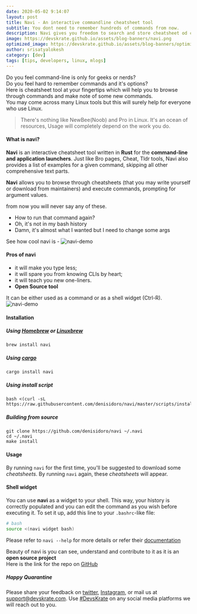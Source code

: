 ```yaml
---
date: 2020-05-02 9:14:07
layout: post
title: Navi - An interactive commandline cheatsheet tool
subtitle: You dont need to remember hundreds of commands from now.
description: Navi gives you freedom to search and store cheatsheet od commands you use.
image: https://devskrate.github.io/assets/blog-banners/navi.png
optimized_image: https://devskrate.github.io/assets/blog-banners/optimized/navi.webp
author: srisatyalokesh
category: [dev]
tags: [tips, developers, linux, mlogs]
---
```


Do you feel command-line is only for geeks or nerds?  
Do you feel hard to remember commands and it's options?  
Here is cheatsheet tool at your fingertips which will help you to browse through commands and make note of some new commands.  
You may come across many Linux tools but this will surely help for everyone who use Linux.

> There's nothing like NewBee(Noob) and Pro in Linux. It's an ocean of resources, Usage will completely depend on the work you do.

#### What is navi?

**Navi** is an interactive cheatsheet tool written in **Rust** for the **command-line and application launchers**. Just like Bro pages, Cheat, Tldr tools, Navi also provides a list of examples for a given command, skipping all other comprehensive text parts.

**Navi** allows you to browse through cheatsheets (that you may write yourself or download from maintainers) and execute commands, prompting for argument values.

from now you will never say any of these.

- How to run that command again?
- Oh, it's not in my bash history
- Damn, it's almost what I wanted but I need to change some args

See how cool navi is -
![navi-demo](https://devskrate.github.io/assets/images/mlogs/navi/navi-demo.gif)

#### Pros of navi

- it will make you type less;
- it will spare you from knowing CLIs by heart;
- it will teach you new one-liners.
- **Open Source tool**

It can be either used as a command or as a shell widget (Ctrl-R).
![navi-demo](https://devskrate.github.io/assets/images/mlogs/navi/navi-demo2.gif)

#### Installation

##### Using [Homebrew](http://brew.sh/) or [Linuxbrew](http://linuxbrew.sh/)

```batch
brew install navi
```

##### Using [cargo](https://github.com/rust-lang/cargo)

```batch
cargo install navi
```

##### Using install script

```batch
bash <(curl -sL https://raw.githubusercontent.com/denisidoro/navi/master/scripts/install)
```

##### Building from source

```batch
git clone https://github.com/denisidoro/navi ~/.navi
cd ~/.navi
make install
```

#### Usage

By running `navi` for the first time, you'll be suggested to download some _cheatsheets_. By running `navi` again, these _cheatsheets_ will appear.

#### Shell widget

You can use **navi** as a widget to your shell. This way, your history is correctly populated and you can edit the command as you wish before executing it. To set it up, add this line to your `.bashrc`-like file:

```sh
# bash
source <(navi widget bash)
```

Please refer to `navi --help` for more details or refer their [documentation](https://github.com/denisidoro/navi/blob/master/README.md)

Beauty of navi is you can see, understand and contribute to it as it is an **open source project**  
Here is the link for the repo on [GitHub](https://github.com/denisidoro/navi/)

##### Happy Quarantine

Please share your feedback on [twitter](https://twitter.com/devskrate), [Instagram](https://instagram.com/devskrate), or mail us at [support@devskrate.com](mailto:support@devskrate.com). Use [#DevsKrate](https://devskrate.com) on any social media platforms we will reach out to you.
